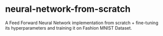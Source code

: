 # neural-network-from-scratch
A Feed Forward Neural Network implementation from scratch + fine-tuning its hyperparameters and training it on Fashion MNIST Dataset.
